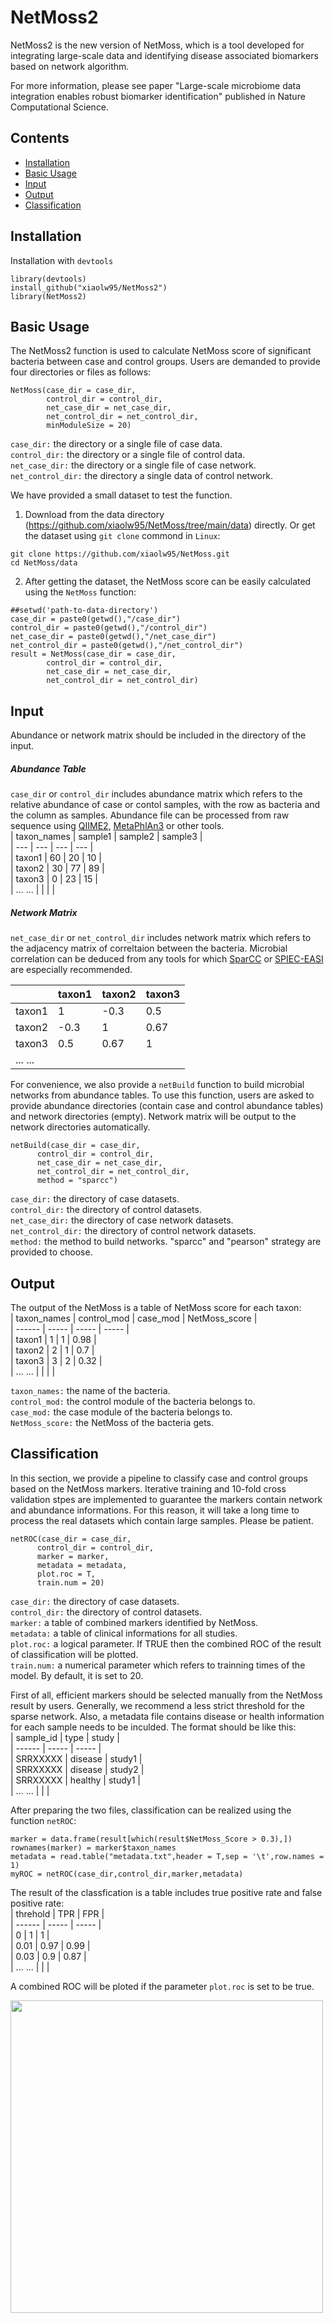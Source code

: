 # NetMoss2
NetMoss2 is the new version of NetMoss, which is a tool developed for integrating large-scale data and identifying disease associated biomarkers based on network algorithm.         

For more information, please see paper "Large-scale microbiome data integration enables robust biomarker identification" published in Nature Computational Science.    


## Contents  
- [Installation](#installation)     
- [Basic Usage](#basic-usage)     
- [Input](#input)     
- [Output](#output)     
- [Classification](#classification)           

## Installation    
Installation with `devtools`     
```
library(devtools)
install_github("xiaolw95/NetMoss2")
library(NetMoss2)
```

## Basic Usage     
The NetMoss2 function is used to calculate NetMoss score of significant bacteria between case and control groups. Users are demanded to provide four directories or files as follows:      
```
NetMoss(case_dir = case_dir,    
        control_dir = control_dir,    
        net_case_dir = net_case_dir,   
        net_control_dir = net_control_dir,   
        minModuleSize = 20)   
```
`case_dir:`  the directory or a single file of case data.     
`control_dir:`  the directory or a single file of control data.      
`net_case_dir:`  the directory or a single file of case network.      
`net_control_dir:`  the directory a single data of control network.      

We have provided a small dataset to test the function.     
1. Download from the data directory (https://github.com/xiaolw95/NetMoss/tree/main/data) directly. 
Or get the dataset using `git clone` commond in `Linux`:      
```
git clone https://github.com/xiaolw95/NetMoss.git     
cd NetMoss/data
```

2. After getting the dataset, the NetMoss score can be easily calculated using the `NetMoss` function:       
```
##setwd('path-to-data-directory')
case_dir = paste0(getwd(),"/case_dir")
control_dir = paste0(getwd(),"/control_dir")
net_case_dir = paste0(getwd(),"/net_case_dir")
net_control_dir = paste0(getwd(),"/net_control_dir")
result = NetMoss(case_dir = case_dir,    
        control_dir = control_dir,    
        net_case_dir = net_case_dir,   
        net_control_dir = net_control_dir) 
```   

## Input     
Abundance or network matrix should be included in the directory of the input.    

##### Abundance Table
`case_dir` or `control_dir` includes abundance matrix which refers to the relative abundance of case or contol samples, with the row as bacteria and the column as samples. Abundance file can be processed from raw sequence using [QIIME2](https://qiime2.org/), [MetaPhlAn3](https://github.com/biobakery/MetaPhlAn) or other tools.       
| taxon_names   | sample1 | sample2 | sample3 |    
|  ---  |  ---  |  ---  |  ---  |       
|   taxon1    |    60   |    20   |   10    |       
|   taxon2    |    30   |    77   |   89    |    
|   taxon3    |    0    |    23   |   15    |      
|   ... ...   |         |         |         |          

##### Network Matrix
`net_case_dir` or `net_control_dir` includes network matrix which refers to the adjacency matrix of correltaion between the bacteria. Microbial correlation can be deduced from any tools for which [SparCC](https://github.com/bio-developer/sparcc) or [SPIEC-EASI](https://github.com/zdk123/SpiecEasi) are especially recommended.     

|          | taxon1 | taxon2 | taxon3 |      
|  ------  | -----  | -----  | -----  |      
|  taxon1  |    1   |  -0.3  |  0.5   |      
|  taxon2  |  -0.3  |    1   |  0.67  |      
|  taxon3  |   0.5  |  0.67  |    1   |      
|  ... ... |        |        |        |     

For convenience, we also provide a `netBuild` function to build microbial networks from abundance tables. To use this function, users are asked to provide abundance directories (contain case and control abundance tables) and network directories (empty). Network matrix will be output to the network directories automatically.      
```
netBuild(case_dir = case_dir,
      control_dir = control_dir,
      net_case_dir = net_case_dir,
      net_control_dir = net_control_dir,
      method = "sparcc")
```
`case_dir:`  the directory of case datasets.      
`control_dir:`  the directory of control datasets.       
`net_case_dir:`  the directory of case network datasets.        
`net_control_dir:`  the directory of control network datasets.    
`method:` the method to build networks. "sparcc" and "pearson" strategy are provided to choose.      

## Output
The output of the NetMoss is a table of NetMoss score for each taxon:     
| taxon_names | control_mod | case_mod | NetMoss_score |      
|  ------  | -----  | -----  | -----  |      
|    taxon1   |    1     |      1     |      0.98     |      
|    taxon2   |    2     |      1     |      0.7      |      
|    taxon3   |    3     |      2     |      0.32     |      
|    ... ...  |        |        |        |       

`taxon_names:` the name of the bacteria.      
`control_mod:`  the control module of the bacteria belongs to.      
`case_mod:`  the case module of the bacteria belongs to.     
`NetMoss_score:`  the NetMoss of the bacteria gets.      

## Classification       
In this section, we provide a pipeline to classify case and control groups based on the NetMoss markers. Iterative training and 10-fold cross validation stpes are implemented to guarantee the markers contain network and abundance informations. For this reason, it will take a long time to process the real datasets which contain large samples. Please be patient.
```
netROC(case_dir = case_dir,
      control_dir = control_dir,
      marker = marker,
      metadata = metadata,
      plot.roc = T,
      train.num = 20)
```
`case_dir:` the directory of case datasets.     
`control_dir:` the directory of control datasets.    
`marker:` a table of combined markers identified by NetMoss.     
`metadata:`  a table of clinical informations for all studies.     
`plot.roc:`  a logical parameter. If TRUE then the combined ROC of the result of classification will be plotted.     
`train.num:`  a numerical parameter which refers to trainning times of the model. By default, it is set to 20.        

First of all, efficient markers should be selected manually from the NetMoss result by users. Generally, we recommend a less strict threshold for the sparse network.
Also, a metadata file contains disease or health information for each sample needs to be inculded. The format should be like this:     
|  sample_id |   type  | study |     
|  ------  | -----  | -----  |     
|  SRRXXXXX  | disease | study1 |      
|  SRRXXXXX  | disease | study2 |       
|  SRRXXXXX  | healthy | study1 |        
|  ... ... |        |        |  

After preparing the two files, classification can be realized using the function `netROC`:     
```
marker = data.frame(result[which(result$NetMoss_Score > 0.3),])       
rownames(marker) = marker$taxon_names        
metadata = read.table("metadata.txt",header = T,sep = '\t',row.names = 1)     
myROC = netROC(case_dir,control_dir,marker,metadata)     
```

The result of the classfication is a table includes true positive rate and false positive rate:     
| threhold |  TPR  |  FPR  |      
|  ------  | ----- | ----- |      
|     0    |   1   |   1   |       
|    0.01  |  0.97 | 0.99  |       
|    0.03  |  0.9  | 0.87  |        
|  ... ... |       |       |  

A combined ROC will be ploted if the parameter `plot.roc` is set to be true.     

<img src="https://github.com/xiaolw95/NetMoss/blob/main/NetMoss_ROC.png" width = "500px">   
